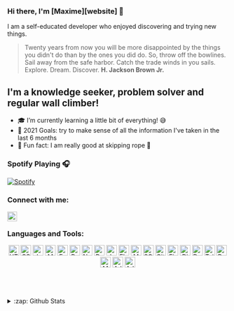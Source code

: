 ### Hi there, I'm [Maxime][website] 👋

I am a self-educated developer who enjoyed discovering and trying new things.

> Twenty years from now you will be more disappointed by the things you didn't do than by the ones you did do. So, throw off the bowlines. Sail away from the safe harbor. Catch the trade winds in you sails. Explore. Dream. Discover. **H. Jackson Brown Jr.**

## I'm a knowledge seeker, problem solver and regular wall climber!

- :mortar_board: I’m currently learning a little bit of everything! :sweat_smile:
- :dart: 2021 Goals: try to make sense of all the information I've taken in the last 6 months
- :eyes: Fun fact: I am really good at skipping rope :speak_no_evil:

### Spotify Playing 🎧

[![Spotify](https://spotify-streamer.vercel.app/api/spotify)](https://open.spotify.com/user/mvdhaeze)

### Connect with me:

<!-- [<img align="left" alt="MaximeVDH.com" width="22px" src="https://raw.githubusercontent.com/iconic/open-iconic/master/svg/globe.svg" />][website] -->

[<img align="left" alt="MaximeVDH | LinkedIn" width="22px" src="https://cdn.jsdelivr.net/npm/simple-icons@v3/icons/linkedin.svg" />][linkedin]

<br />

### Languages and Tools:

<!-- Web Dev Stack -->
<p align="center">
<img height="24" alt="HTML" src="https://img.shields.io/badge/html5%20-%23E34F26.svg?&style=for-the-badge&logo=html5&logoColor=white"/>
<img height="24" alt="CSS" src="https://img.shields.io/badge/css3%20-%231572B6.svg?&style=for-the-badge&logo=css3&logoColor=white"/>
<img height="24" alt="Javascript" src="https://img.shields.io/badge/javascript%20-%23323330.svg?&style=for-the-badge&logo=javascript&logoColor=%23F7DF1E"/>
<img height="24" alt="MongoDB" src ="https://img.shields.io/badge/MongoDB-%234ea94b.svg?&style=for-the-badge&logo=mongodb&logoColor=white"/>
<img height="24" alt="Express" src="https://img.shields.io/badge/express.js%20-%23404d59.svg?&style=for-the-badge"/>
<img height="24" alt="React" src="https://img.shields.io/badge/react%20-%2320232a.svg?&style=for-the-badge&logo=react&logoColor=%2361DAFB"/>
<img height="24" alt="Node.js" src="https://img.shields.io/badge/node.js%20-%2343853D.svg?&style=for-the-badge&logo=node.js&logoColor=white"/>

<!-- Data Stack -->
<img height="24" alt="Python" src="https://img.shields.io/badge/python%20-%2314354C.svg?&style=for-the-badge&logo=python&logoColor=white"/>
<img height="24" alt="Jupyter" src="https://img.shields.io/badge/Jupyter%20-%23F37626.svg?&style=for-the-badge&logo=Jupyter&logoColor=white" />
<img height="24" alt="Flask" src="https://img.shields.io/badge/flask%20-%23000.svg?&style=for-the-badge&logo=flask&logoColor=white"/>
<img height="24" alt="MySQL" src="https://img.shields.io/badge/mysql-%2300f.svg?&style=for-the-badge&logo=mysql&logoColor=white"/>
<img height="24" alt="SQLite" src ="https://img.shields.io/badge/sqlite-%2307405e.svg?&style=for-the-badge&logo=sqlite&logoColor=white"/>

<!-- Hosting -->
<img height="24" alt="Github" src="https://img.shields.io/badge/github%20-%23121011.svg?&style=for-the-badge&logo=github&logoColor=white"/>
<img height="24" alt="Firebase" src="https://img.shields.io/badge/firebase%20-%23039BE5.svg?&style=for-the-badge&logo=firebase"/>
<img height="24" alt="Digital Ocean" src="https://img.shields.io/badge/DigitalOcean-%230167ff.svg?&style=for-the-badge&logo=digitalOcean&logoColor=white"/>
<img height="24" alt="Docker" src="https://img.shields.io/badge/docker%20-%230db7ed.svg?&style=for-the-badge&logo=docker&logoColor=white"/>

<!-- Design Stack -->
<img height="24" alt="Tailwind CSS" src="https://img.shields.io/badge/tailwindcss%20-%2338B2AC.svg?&style=for-the-badge&logo=tailwind-css&logoColor=white"/>
<img height="24" alt="Boostrap" src="https://img.shields.io/badge/bootstrap%20-%23563D7C.svg?&style=for-the-badge&logo=bootstrap&logoColor=white"/>
<img height="24" alt="Material UI" src="https://img.shields.io/badge/material%20ui%20-%230081CB.svg?&style=for-the-badge&logo=material-ui&logoColor=white"/>

<!-- Other -->
<img height="24" alt="Adobe Illustrator" src="https://img.shields.io/badge/Illustrator%20-%23FF9A00.svg?&style=for-the-badge&logo=adobe-illustrator&logoColor=white" />
<img height="24" alt="Adobe XD" src="https://img.shields.io/badge/Adobe%20XD%20-%23FF26BE.svg?&style=for-the-badge&logo=adobe-xd&logoColor=white"/>
</p>
<br />
<br />

<br />
<details>
  <summary>:zap: Github Stats</summary>

  <img align="left" alt="MaximeVDH's Github Stats" src="https://github-readme-stats-iota-silk.vercel.app/api?username=MVDHaeze&show_icons=true&hide_border=true" />

</details>

<!-- [website]: https://maximevdh.com
[formulaOne]: https://formulanalytics.com -->

[linkedin]: https://www.linkedin.com/in/mvdhaeze/
[behance]: https://www.behance.net/MVDHaeze

